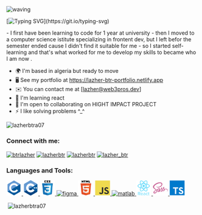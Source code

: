 ![waving](https://capsule-render.vercel.app/api?type=waving&height=90&color=gradient)


[![Typing SVG](https://readme-typing-svg.herokuapp.com?font=Mouse+Memoirs&size=65&pause=500&color=blue&vCenter=true&width=600&height=70&lines=Hi,+I'm+Lazher+Btr;I'm+Frontend+Developer;Welcome+to+My+Profile!)](https://git.io/typing-svg)

\- I first have been learning to code for 1 year at university - then I moved to a computer science istitute specializing in frontent dev, but I left befor the semester ended cause I didn't find it suitable for me - so I started self-learning and that's what worked for me to develop my skills to became who I am now .

- 🌍 I'm based in algeria but ready to move
- 🖥️ See my portfolio at https://lazher-btr-portfolio.netlify.app
- ✉️ You can contact me at [lazher@web3pros.dev]
- 🧠 I'm learning react
- 🤝 I'm open to collaborating on HIGHT IMPACT PROJECT
- ⚡ I like solving problems ^\_^

<p align="left"> <img src="https://komarev.com/ghpvc/?username=lazherbtra07&label=Profile%20views&color=0e75b6&style=flat" alt="lazherbtra07" /> </p>

<h3 align="left">Connect with me:</h3>
<p align="left">
<a href="https://twitter.com/btrlazher" target="blank"><img align="center" src="https://raw.githubusercontent.com/rahuldkjain/github-profile-readme-generator/master/src/images/icons/Social/twitter.svg" alt="btrlazher" height="30" width="40" /></a>
<a href="https://linkedin.com/in/lazherbtr" target="blank"><img align="center" src="https://raw.githubusercontent.com/rahuldkjain/github-profile-readme-generator/master/src/images/icons/Social/linked-in-alt.svg" alt="lazherbtr" height="30" width="40" /></a>
<a href="https://fb.com/lazherbtr" target="blank"><img align="center" src="https://raw.githubusercontent.com/rahuldkjain/github-profile-readme-generator/master/src/images/icons/Social/facebook.svg" alt="lazherbtr" height="30" width="40" /></a>
<a href="https://instagram.com/lazher_btr" target="blank"><img align="center" src="https://raw.githubusercontent.com/rahuldkjain/github-profile-readme-generator/master/src/images/icons/Social/instagram.svg" alt="lazher_btr" height="30" width="40" /></a>
</p>

<h3 align="left">Languages and Tools:</h3>
<p align="left"> <a href="https://www.cprogramming.com/" target="_blank" rel="noreferrer"> <img src="https://raw.githubusercontent.com/devicons/devicon/master/icons/c/c-original.svg" alt="c" width="40" height="40"/> </a> <a href="https://www.w3schools.com/cpp/" target="_blank" rel="noreferrer"> <img src="https://raw.githubusercontent.com/devicons/devicon/master/icons/cplusplus/cplusplus-original.svg" alt="cplusplus" width="40" height="40"/> </a> <a href="https://www.w3schools.com/css/" target="_blank" rel="noreferrer"> <img src="https://raw.githubusercontent.com/devicons/devicon/master/icons/css3/css3-original-wordmark.svg" alt="css3" width="40" height="40"/> </a> <a href="https://www.figma.com/" target="_blank" rel="noreferrer"> <img src="https://www.vectorlogo.zone/logos/figma/figma-icon.svg" alt="figma" width="40" height="40"/> </a> <a href="https://www.w3.org/html/" target="_blank" rel="noreferrer"> <img src="https://raw.githubusercontent.com/devicons/devicon/master/icons/html5/html5-original-wordmark.svg" alt="html5" width="40" height="40"/> </a> <a href="https://developer.mozilla.org/en-US/docs/Web/JavaScript" target="_blank" rel="noreferrer"> <img src="https://raw.githubusercontent.com/devicons/devicon/master/icons/javascript/javascript-original.svg" alt="javascript" width="40" height="40"/> </a> <a href="https://www.mathworks.com/" target="_blank" rel="noreferrer"> <img src="https://upload.wikimedia.org/wikipedia/commons/2/21/Matlab_Logo.png" alt="matlab" width="40" height="40"/> </a> <a href="https://reactjs.org/" target="_blank" rel="noreferrer"> <img src="https://raw.githubusercontent.com/devicons/devicon/master/icons/react/react-original-wordmark.svg" alt="react" width="40" height="40"/> </a> <a href="https://sass-lang.com" target="_blank" rel="noreferrer"> <img src="https://raw.githubusercontent.com/devicons/devicon/master/icons/sass/sass-original.svg" alt="sass" width="40" height="40"/> </a> <a href="https://www.typescriptlang.org/" target="_blank" rel="noreferrer"> <img src="https://raw.githubusercontent.com/devicons/devicon/master/icons/typescript/typescript-original.svg" alt="typescript" width="40" height="40"/> </a> </p>

<p>&nbsp;<img align="center" src="https://github-readme-stats.vercel.app/api?username=lazherbtra07&show_icons=true&locale=en" alt="lazherbtra07" /></p>
